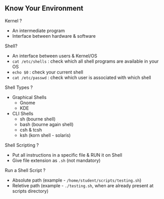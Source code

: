 ## Know Your Environment

Kernel ?
- An intermediate program
- Interface between hardware & software

Shell? 
- An interface between users & Kernel/OS
- `cat /etc/shells` : check which all shell programs are available in your OS
- `echo $0` : check your current shell 
- `cat /etc/passwd` : check which user is associated with which shell

Shell Types ?
- Graphical Shells 
    - Gnome
    - KDE
- CLI Shells
    - sh (bourne shell)
    - bash (bourne again shell) 
    - csh & tcsh
    - ksh (korn shell - solaris)

Shell Scripting ?
- Put all instructions in a specific file & RUN it on Shell
- Give file extension as `.sh` (not mandatory)

Run a Shell Script ?
- Absolute path (example - `/home/student/scripts/testing.sh`)
- Reletive path (example - `./testing.sh`, when are already present at scripts directory)
